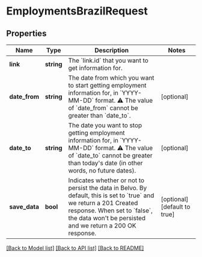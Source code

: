 # EmploymentsBrazilRequest

## Properties
Name | Type | Description | Notes
------------ | ------------- | ------------- | -------------
**link** | **string** | The &#x60;link.id&#x60; that you want to get information for. | 
**date_from** | **string** | The date from which you want to start getting employment information for, in &#x60;YYYY-MM-DD&#x60; format.   ⚠️ The value of &#x60;date_from&#x60; cannot be greater than &#x60;date_to&#x60;. | [optional] 
**date_to** | **string** | The date you want to stop getting employment information for, in &#x60;YYYY-MM-DD&#x60; format.   ⚠️ The value of &#x60;date_to&#x60; cannot be greater than today&#x27;s date (in other words, no future dates). | [optional] 
**save_data** | **bool** | Indicates whether or not to persist the data in Belvo. By default, this is set to &#x60;true&#x60; and we return a 201 Created response.  When set to &#x60;false&#x60;, the data won&#x27;t be persisted and we return a 200 OK response. | [optional] [default to true]

[[Back to Model list]](../../README.md#documentation-for-models) [[Back to API list]](../../README.md#documentation-for-api-endpoints) [[Back to README]](../../README.md)

